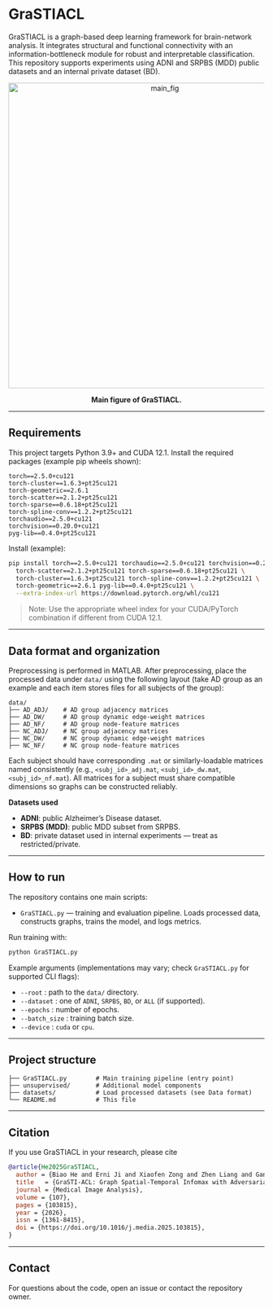 # GraSTIACL

GraSTIACL is a graph-based deep learning framework for brain-network analysis. It integrates structural and functional connectivity with an information-bottleneck module for robust and interpretable classification. This repository supports experiments using ADNI and SRPBS (MDD) public datasets and an internal private dataset (BD).

<p align="center">
<img src="main_fig.jpg" alt="main_fig" width="600"/>
  <p align="center"><b> Main figure of GraSTIACL.</b></p>
</p>

---

## Requirements

This project targets Python 3.9+ and CUDA 12.1. Install the required packages (example pip wheels shown):

```
torch==2.5.0+cu121
torch-cluster==1.6.3+pt25cu121
torch-geometric==2.6.1
torch-scatter==2.1.2+pt25cu121
torch-sparse==0.6.18+pt25cu121
torch-spline-conv==1.2.2+pt25cu121
torchaudio==2.5.0+cu121
torchvision==0.20.0+cu121
pyg-lib==0.4.0+pt25cu121
```

Install (example):

```bash
pip install torch==2.5.0+cu121 torchaudio==2.5.0+cu121 torchvision==0.20.0+cu121 \
  torch-scatter==2.1.2+pt25cu121 torch-sparse==0.6.18+pt25cu121 \
  torch-cluster==1.6.3+pt25cu121 torch-spline-conv==1.2.2+pt25cu121 \
  torch-geometric==2.6.1 pyg-lib==0.4.0+pt25cu121 \
  --extra-index-url https://download.pytorch.org/whl/cu121
```

> Note: Use the appropriate wheel index for your CUDA/PyTorch combination if different from CUDA 12.1.

---

## Data format and organization

Preprocessing is performed in MATLAB. After preprocessing, place the processed data under `data/` using the following layout (take AD group as an example and each item stores files for all subjects of the group):

```
data/
├── AD_ADJ/    # AD group adjacency matrices
├── AD_DW/     # AD group dynamic edge-weight matrices
├── AD_NF/     # AD group node-feature matrices
├── NC_ADJ/    # NC group adjacency matrices
├── NC_DW/     # NC group dynamic edge-weight matrices
├── NC_NF/     # NC group node-feature matrices

```

Each subject should have corresponding `.mat` or similarly-loadable matrices named consistently (e.g., `<subj_id>_adj.mat`, `<subj_id>_dw.mat`, `<subj_id>_nf.mat`). All matrices for a subject must share compatible dimensions so graphs can be constructed reliably.

**Datasets used**

- **ADNI**: public Alzheimer’s Disease dataset.
- **SRPBS (MDD)**: public MDD subset from SRPBS.
- **BD**: private dataset used in internal experiments — treat as restricted/private.

---

## How to run

The repository contains one main scripts:

- `GraSTIACL.py` — training and evaluation pipeline. Loads processed data, constructs graphs, trains the model, and logs metrics.

Run training with:

```bash
python GraSTIACL.py
```

Example arguments (implementations may vary; check `GraSTIACL.py` for supported CLI flags):

- `--root` : path to the `data/` directory.
- `--dataset` : one of `ADNI`, `SRPBS`, `BD`, or `ALL` (if supported).
- `--epochs` : number of epochs.
- `--batch_size` : training batch size.
- `--device` : `cuda` or `cpu`.

---

## Project structure

```
├── GraSTIACL.py        # Main training pipeline (entry point)
├── unsupervised/       # Additional model components
├── datasets/           # Load processed datasets (see Data format)
└── README.md           # This file
```

---

## Citation

If you use GraSTIACL in your research, please cite
```bibtex
@article{He2025GraSTIACL,
  author = {Biao He and Erni Ji and Xiaofen Zong and Zhen Liang and Gan Huang and Li Zhang},
  title   = {GraSTI-ACL: Graph Spatial-Temporal Infomax with Adversarial Contrastive Learning for Brain Disorders Diagnosis Based on Resting-State fMRI},
  journal = {Medical Image Analysis},
  volume = {107},
  pages = {103815},
  year = {2026},
  issn = {1361-8415},
  doi = {https://doi.org/10.1016/j.media.2025.103815},
}
```

---

## Contact

For questions about the code, open an issue or contact the repository owner.

